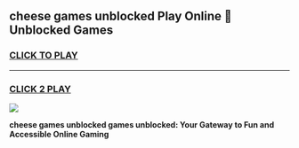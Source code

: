 
## cheese games unblocked Play Online 👋 Unblocked Games
<h3>
<a href="https://premium.freeplayer.one?title=cheese_games_unblocked&ref=19F">CLICK TO PLAY</a></h3>
<hr>

<h3>
<a href="https://premium.freeplayer.one?title=cheese_games_unblocked&ref=19F">CLICK 2 PLAY</a>
  
</h3>

<a href="https://premium.freeplayer.one?title=cheese_games_unblocked&ref=19F"><img src="https://clearcache.store/games.png"></a>


**cheese games unblocked games unblocked: Your Gateway to Fun and Accessible Online Gaming**
